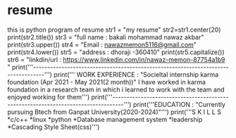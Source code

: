 # resume
this is python  program of resume
str1 = "my resume"
str2=str1.center(20)
print(str2.title())
str3 = "full name : bakali mohammad nawaz akbar"
print(str3.upper())
str4 = "Email : nawazmemon5116@gmail.com"
print(str4.lower())
str5 = "address : dhoraji -360410"
print(str5.capitalize())
str6 = "linkdin/url : https://www.linkedin.com/in/nawaz-memon-87754a1b9 "
print('''----------------------------------------------------------------------------------''')
print(''' WORK EXPERIENCE : "Socieltal internship karma foundation  (Apr 2021 - May 2021(2 month))"
I have worked in karma foundation in a research team in which i learned to work with the team and
enjoyed working for them''')
print('''----------------------------------------------------------------------------------''')
print('''EDUCATION : "Currently pursuing Btech from Ganpat University(2020-2024)"''')
print('''S K I L L S
*c/c++                          *linux
*python                         *Database management system
*leadership                     *Cascading Style Sheet(css)''')
